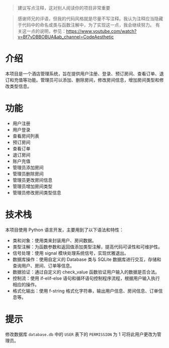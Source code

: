 > 建议写点注释，这对别人阅读你的项目非常重要

> 感谢师兄的评语，但我的代码风格就是尽量不写注释。我认为注释应当隐藏于代码中的命名或类与函数注解中，为了实现这一点，我会继续努力。
> 有关这一点的说明，参见：https://www.youtube.com/watch?v=Bf7vDBBOBUA&ab_channel=CodeAesthetic

# 介绍

本项目是一个酒店管理系统，旨在提供用户注册、登录、预订房间、查看订单、退订和充值等功能。管理员可以添加、删除房间，修改房间信息，增加房间类型和修改类型信息。

# 功能

- 用户注册
- 用户登录
- 查看房间列表
- 预订房间
- 查看订单
- 退订房间
- 账户充值
- 管理员添加房间
- 管理员删除房间
- 管理员更改房间信息
- 管理员增加房间类型
- 管理员修改房间类型信息

# 技术栈

本项目使用 Python 语言开发，主要用到了以下语法和特性：

- 类和对象：使用类来封装用户、房间数据。
- 类型注解：为函数参数和返回值添加类型注解，提高代码可读性和可维护性。
- 信号处理：使用 signal 模块处理系统信号，实现优雅退出。
- 数据库操作：使用自定义的 Database 类与 SQLite 数据库进行交互，存储和查询用户、房间、订单等信息。
- 数据验证：通过自定义的 check_value 函数验证用户输入的数据是否合法。
- 控制流：使用 if-elif-else 语句和循环语句控制程序流程，根据用户输入执行相应的操作。
- 格式化输出：使用 f-string 格式化字符串，输出用户信息、房间信息、订单信息等。

# 提示

修改数据库 `database.db` 中的 `USER` 表下的 `PERMISSION` 为 1 可将此用户更改为管理员。